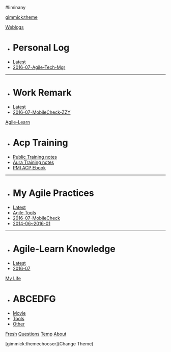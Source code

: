 ﻿#liminany
<!--
  -- Default theme
  -- (Read: http://dynalon.github.io/mdwiki/#!customizing.md#Theme_chooser)
  -- [gimmick:theme](flatly)
-->


[gimmick:theme](flatly)
<!--
  -- Navigation
  -- (Read: http://dynalon.github.io/mdwiki/#!quickstart.md#Adding_a_navigation)
  -->
<!--
    [Note](pages/note.md)
    [Work Remark](pages/remark.md)
    [Acp Training](pages/aura-acp-training.md)
    [PMI ACP Ebook](pages/acp-ebook.md)
    [Fresh](pages/fresh.md)
    [Questions](pages/qa.md)
    [Temp](pages/temp.md)
    -->
<!--
#[Data](pages/data.md)
#[About](pages/about.md)
-->


[Weblogs]()

  * # Personal Log
  * [Latest](pages/note.md)
  * [2016-07-Agile-Tech-Mgr](pages/2016-07-note.md)
  - - - -
  * # Work Remark
  * [Latest](pages/remark.md)
  * [2016-07-MobileCheck-ZZY](pages/2016-07-remark.md) 

[Agile-Learn]()

  * # Acp Training
  * [Public Training notes](pages/public-training.md)
  * [Aura Training notes](pages/aura-acp-training.md)
  * [PMI ACP Ebook](pages/acp-ebook.md)
  - - - -
  * # My Agile Practices 
  * [Latest](agilePractices/Latest.md)
  * [Agile Tools](agilePractices/agile-tools.md)
  * [2016-07-MobileCheck](agilePractices/2016-07-MobileCheck.md) 
  * [2014-06~2016-01](2014-06~2016-01.md) 
  - - - -
  * # Agile-Learn Knowledge 
  * [Latest](Agile-Learn/Latest.md)
  * [2016-07](Agile-Learn/2016-07.md) 

[My Life]()

  * # ABCEDFG
  * [Movie](life/movie.md)
  * [Tools](life/tools.md)
  * [Other](life/other.md)

[Fresh](pages/fresh.md)
[Questions](pages/qa.md)
[Temp](pages/temp.md)
[About](pages/about.md)


[gimmick:themechooser](Change Theme)
<!--
[gimmick:Disqus](limin-mblogs)
 -->
